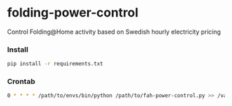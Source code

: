 # folding-power-control
Control Folding@Home activity based on Swedish hourly electricity pricing

### Install
```bash
pip install -r requirements.txt
```

### Crontab
```bash
0 * * * * /path/to/envs/bin/python /path/to/fah-power-control.py >> /var/log/fah-power-control.log 2>&1
```